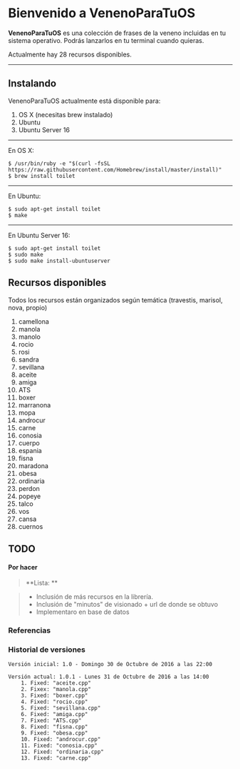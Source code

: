 Bienvenido a VenenoParaTuOS
===================


**VenenoParaTuOS** es una colección de frases de la veneno incluidas en tu sistema operativo. Podrás lanzarlos en tu terminal cuando quieras.

Actualmente hay 28 recursos disponibles.


----------


Instalando
-------------

VenenoParaTuOS actualmente está disponible para:

 1. OS X (necesitas brew instalado)
 2. Ubuntu
 3. Ubuntu Server 16

---
En OS X:

    $ /usr/bin/ruby -e "$(curl -fsSL https://raw.githubusercontent.com/Homebrew/install/master/install)"
    $ brew install toilet
   
---

En Ubuntu:

    $ sudo apt-get install toilet
    $ make

---

En Ubuntu Server 16:

    $ sudo apt-get install toilet
    $ sudo make
    $ sudo make install-ubuntuserver


Recursos disponibles
-------------------
Todos los recursos están organizados según temática (travestis, marisol, nova, propio)

 1. camellona
 2. manola
 3. manolo
 4. rocio
 5. rosi
 6. sandra
 7. sevillana
 8. aceite
 9. amiga
 10. ATS
 11. boxer
 12. marranona
 13. mopa
 14. androcur
 15. carne
 16. conosia
 17. cuerpo
 18. espania
 19. fisna
 20. maradona
 21. obesa
 22. ordinaria
 23. perdon
 24. popeye
 25. talco
 26. vos
 27. cansa
 28. cuernos

TODO
-------------------


#### <i class="icon-refresh"></i> Por hacer

> **Lista: **

> - Inclusión de más recursos en la librería.
> - Inclusión de "minutos" de visionado + url de donde se obtuvo
> - Implementaro en base de datos




### Referencias


  [^stackedit]: [LaVeneno](https://es.wikipedia.org/wiki/La_Veneno) 


### Historial de versiones
	
	Versión inicial: 1.0 - Domingo 30 de Octubre de 2016 a las 22:00

	Versión actual: 1.0.1 - Lunes 31 de Octubre de 2016 a las 14:00
		1. Fixed: "aceite.cpp"
		2. Fixex: "manola.cpp"
		3. Fixed: "boxer.cpp"
        4. Fixed: "rocio.cpp"
        5. Fixed: "sevillana.cpp"
        6. Fixed: "amiga.cpp"
        7. Fixed: "ATS.cpp"
        8. Fixed: "fisna.cpp"
        9. Fixed: "obesa.cpp"
        10. Fixed: "androcur.cpp"
        11. Fixed: "conosia.cpp"
        12. Fixed: "ordinaria.cpp"
        13. Fixed: "carne.cpp"


